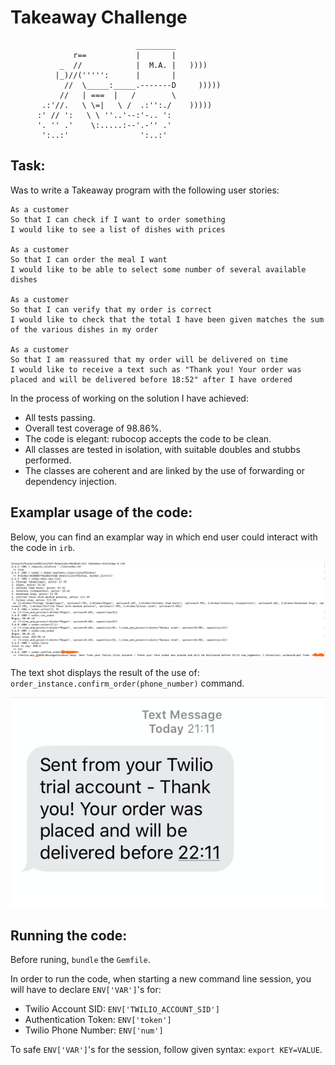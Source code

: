 Takeaway Challenge
==================
```
                            _________
              r==           |       |
           _  //            |  M.A. |   ))))
          |_)//(''''':      |       |
            //  \_____:_____.-------D     )))))
           //   | ===  |   /        \
       .:'//.   \ \=|   \ /  .:'':./    )))))
      :' // ':   \ \ ''..'--:'-.. ':
      '. '' .'    \:.....:--'.-'' .'
       ':..:'                ':..:'

 ```



Task:
-----

Was to write a Takeaway program with the following user stories:

```
As a customer
So that I can check if I want to order something
I would like to see a list of dishes with prices

As a customer
So that I can order the meal I want
I would like to be able to select some number of several available dishes

As a customer
So that I can verify that my order is correct
I would like to check that the total I have been given matches the sum of the various dishes in my order

As a customer
So that I am reassured that my order will be delivered on time
I would like to receive a text such as "Thank you! Your order was placed and will be delivered before 18:52" after I have ordered
```



In the process of working on the solution I have achieved:

* All tests passing.
* Overall test coverage of 98.86%.
* The code is elegant: rubocop accepts the code to be clean. 
* All classes are tested in isolation, with suitable doubles and stubbs performed.
* The classes are coherent and are linked by the use of forwarding or dependency injection.

Examplar usage of the code:
-----

Below, you can find an examplar way in which end user could interact with the code in `irb`.


![](/irbshot.png)

The text shot displays the result of the use of: `order_instance.confirm_order(phone_number)` command.

![](/textsample.png)


Running the code:
-----
Before runing, `bundle` the `Gemfile`. 

In order to run the code, when starting a new command line session, you will have to declare `ENV['VAR']`'s for:

* Twilio Account SID: `ENV['TWILIO_ACCOUNT_SID']`
* Authentication Token: `ENV['token']`
* Twilio Phone Number:  `ENV['num']`

To safe `ENV['VAR']`'s for the session, follow given syntax: `export KEY=VALUE`.
